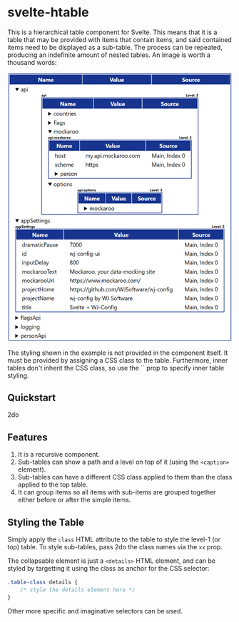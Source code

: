 # svelte-htable

This is a hierarchical table component for Svelte.  This means that it is a table that may be provided with items that 
contain items, and said contained items need to be displayed as a sub-table.  The process can be repeated, producing 
an indefinite amount of nested tables.  An image is worth a thousand words:

![svelte-htable example](example.png)

The styling shown in the example is not provided in the component itself.  It must be provided by assigning a CSS 
class to the table.  Furthermore, inner tables don't inherit the CSS class, so use the `` prop to specify inner table 
styling.

## Quickstart

2do

## Features

1. It is a recursive component.
2. Sub-tables can show a path and a level on top of it (using the `<caption>` element).
3. Sub-tables can have a different CSS class applied to them than the class applied to the top table.
4. It can group items so all items with sub-items are grouped together either before or after the simple items.

## Styling the Table

Simply apply the `class` HTML attribute to the table to style the level-1 (or top) table.  To style sub-tables, pass 
2do the class names via the `xx` prop.

The collapsable element is just a `<details>` HTML element, and can be styled by targetting it using the class as 
anchor for the CSS selector:

```css
.table-class details {
    /* style the details element here */
}
```

Other more specific and imaginative selectors can be used.
